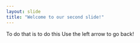 ```yaml
---
layout: slide
title: "Welcome to our second slide!"
---
```

To do that is to do this
Use the left arrow to go back!
